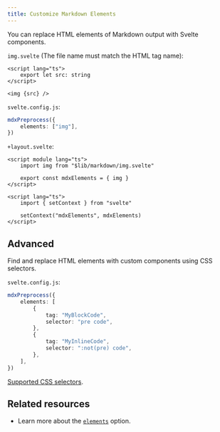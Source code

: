 ```yaml
---
title: Customize Markdown Elements
---
```


You can replace HTML elements of Markdown output with Svelte components.

`img.svelte` (The file name must match the HTML tag name):

```svelte
<script lang="ts">
    export let src: string
</script>

<img {src} />
```

`svelte.config.js`:

```ts
mdxPreprocess({
    elements: ["img"],
})
```

`+layout.svelte`:

```svelte
<script module lang="ts">
    import img from "$lib/markdown/img.svelte"

    export const mdxElements = { img }
</script>

<script lang="ts">
    import { setContext } from "svelte"

    setContext("mdxElements", mdxElements)
</script>
```

## Advanced

Find and replace HTML elements with custom components using CSS selectors.

`svelte.config.js`:

```ts
mdxPreprocess({
    elements: [
        {
            tag: "MyBlockCode",
            selector: "pre code",
        },
        {
            tag: "MyInlineCode",
            selector: ":not(pre) code",
        },
    ],
})
```

[Supported CSS selectors](https://www.npmjs.com/package/hast-util-select#support).

## Related resources

- Learn more about the [`elements`](/options#elements) option.
